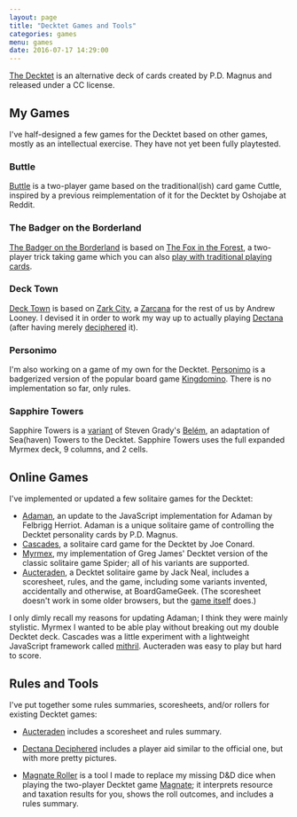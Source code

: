 ```yaml
---
layout: page
title: "Decktet Games and Tools"
categories: games
menu: games
date: 2016-07-17 14:29:00
---
```

[The Decktet](http://www.decktet.com) is an alternative deck of cards created by P.D. Magnus and released under a CC license.

## My Games

I've half-designed a few games for the Decktet based on other games, mostly as an intellectual exercise.  They have not yet been fully playtested.

### Buttle

[Buttle](/games/decktet/buttle/) is a two-player game based on the traditional(ish) card game Cuttle, inspired by a previous reimplementation of it for the Decktet by Oshojabe at Reddit.

### The Badger on the Borderland

[The Badger on the Borderland](/games/decktet/bb/) is based on [The Fox in the Forest](https://boardgamegeek.com/boardgame/221965/fox-forest), a two-player trick taking game which you can also [play with traditional playing cards](https://boardgamegeek.com/filepage/153033/fox-forest-summary-sheet).

### Deck Town

[Deck Town](/games/decktet/decktown/) is based on [Zark City](https://boardgamegeek.com/boardgame/35003/zark-city), a [Zarcana](https://boardgamegeek.com/boardgame/10996/zarcana) for the rest of us by Andrew Looney.  I devised it in order to work my way up to actually playing [Dectana](https://boardgamegeek.com/boardgame/60015/dectana) (after having merely [deciphered](/games/decktet/dectana/) it).

### Personimo

I'm also working on a game of my own for the Decktet.  [Personimo](/games/decktet/personimo/) is a badgerized version of the popular board game [Kingdomino](https://boardgamegeek.com/boardgame/204583/kingdomino).  There is no implementation so far, only rules.

### Sapphire Towers

Sapphire Towers is a [variant](https://boardgamegeek.com/article/31346416#31346416) of Steven Grady's [Belém](https://boardgamegeek.com/thread/899288/nice-spider-adaptation-plus-idea-similar-seahaven), an adaptation of Sea(haven) Towers to the Decktet.  Sapphire Towers uses the full expanded Myrmex deck, 9 columns, and 2 cells.


## Online Games

I've implemented or updated a few solitaire games for the Decktet:

* [Adaman](http://mcdemarco.github.io/adaman/), an update to the JavaScript implementation for Adaman by Felbrigg Herriot.  Adaman is a unique solitaire game of controlling the Decktet personality cards by P.D. Magnus.
* [Cascades](http://mcdemarco.net/games/decktet/cascades/), a solitaire card game for the Decktet by Joe Conard.
* [Myrmex](http://mcdemarco.github.io/myrmex/), my implementation of Greg James' Decktet version of the classic solitaire game Spider; all of his variants are supported.
* [Aucteraden](/games/decktet/aucteraden/), a Decktet solitaire game by Jack Neal, includes a scoresheet, rules, and the game, including some variants invented, accidentally and otherwise, at BoardGameGeek.  (The scoresheet doesn't work in some older browsers, but the [game itself](/games/decktet/aucteraden/aucteraden.html) does.)

I only dimly recall my reasons for updating Adaman; I think they were mainly stylistic.  Myrmex I wanted to be able play without breaking out my double Decktet deck.  Cascades was a little experiment with a lightweight JavaScript framework called [mithril](http://mithril.js.org).  Aucteraden was easy to play but hard to score.


## Rules and Tools

I've put together some rules summaries, scoresheets, and/or rollers for existing Decktet games:

* [Aucteraden](/games/decktet/aucteraden/) includes a scoresheet and rules summary.

* [Dectana Deciphered](/games/decktet/dectana/) includes a player aid similar to the official one, but with more pretty pictures.

* [Magnate Roller](/games/decktet/magnate/) is a tool I made to replace my missing D&D dice when playing the two-player Decktet game [Magnate](http://decktet.wikidot.com/game:magnate); it interprets resource and taxation results for you, shows the roll outcomes, and includes a rules summary.


